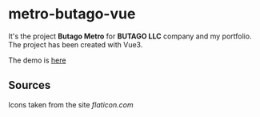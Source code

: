 # metro-butago-vue

It's the project **Butago Metro** for **BUTAGO LLC** company and my portfolio. The project has been created with Vue3.

The demo is [here](https://metro.butago.com/)

## Sources
Icons taken from the site *flaticon.com*